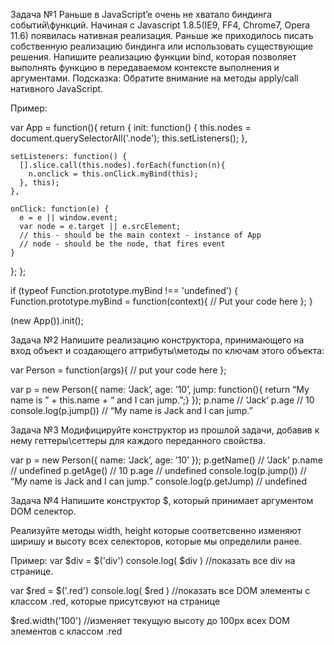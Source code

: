 Задача №1
Раньше в JavaScript’e очень не хватало биндинга событий\функций. Начиная с Javascript 1.8.5(IE9, FF4, Chrome7, Opera 11.6) появилась нативная реализация. Раньше же приходилось писать собственную реализацию биндинга или использовать существующие решения.
Напишите реализацию функции bind, которая позволяет выполнять функцию в передаваемом контексте выполнения и аргументами.
Подсказка: Обратите внимание на методы apply/call нативного JavaScript.
 
Пример:
 
var App = function(){
  return {
    init: function() {
      this.nodes = document.querySelectorAll('.node');
      this.setListeners();
    },
    
    setListeners: function() {
      [].slice.call(this.nodes).forEach(function(n){
        n.onclick = this.onClick.myBind(this);
      }, this);
    },
    
    onClick: function(e) {
      e = e || window.event;
      var node = e.target || e.srcElement;
      // this - should be the main context - instance of App
      // node - should be the node, that fires event
    }
  };
};
 
if (typeof Function.prototype.myBind !== 'undefined') {
  Function.prototype.myBind = function(context){
    // Put your code here
  };
}
 
(new App()).init();
 
Задача №2
Напишите реализацию конструктора, принимающего на вход объект и создающего аттрибуты\методы по ключам этого объекта:
 
var Person = function(args){
   // put your code here
};
 
var p = new Person({
   name: ‘Jack’, 
   age: ’10’,
   jump: function(){ return “My name is ” + this.name + “ and I can jump.”;}
});
p.name // ‘Jack’
p.age // 10
console.log(p.jump()) // “My name is Jack and I can jump.”
 
Задача №3
Модифицируйте конструктор из прошлой задачи, добавив к нему геттеры\сеттеры для каждого переданного свойства.
 
var p = new Person({
   name: ‘Jack’, 
   age: ’10’
});
p.getName() // ‘Jack’
p.name // undefined
p.getAge() // 10
p.age // undefined
console.log(p.jump()) // “My name is Jack and I can jump.”
console.log(p.getJump) // undefined
 
Задача №4
Напишите конструктор $, который принимает аргументом DOM селектор.
 
Реализуйте методы width, height которые соответсвенно изменяют ширишу и высоту всех селекторов, 
которые мы определили ранее.
 
Пример:
var $div = $('div') 
console.log( $div ) //показать все div на странице.
 
var $red = $('.red') 
console.log( $red ) //показать все DOM элементы с классом .red, которые присутсвуют на странице
 
$red.width('100') //изменяет текущую высоту до 100px всех DOM элементов с классом .red
